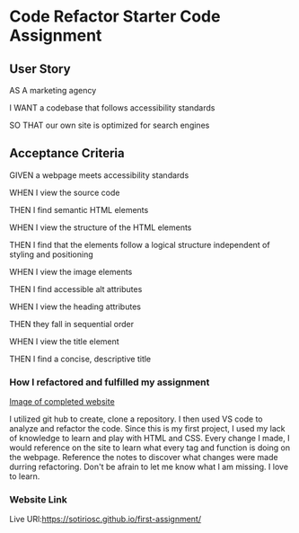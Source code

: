 # **Code Refactor Starter Code Assignment**

## User Story

AS A marketing agency

I WANT a codebase that follows accessibility standards

SO THAT our own site is optimized for search engines

## Acceptance Criteria

GIVEN a webpage meets accessibility standards

WHEN I view the source code

THEN I find semantic HTML elements

WHEN I view the structure of the HTML elements

THEN I find that the elements follow a logical structure independent of styling and positioning

WHEN I view the image elements

THEN I find accessible alt attributes

WHEN I view the heading attributes

THEN they fall in sequential order

WHEN I view the title element

THEN I find a concise, descriptive title


### How I refactored and fulfilled my assignment 

[Image of completed website](/01-html-css-git-homework-demo.png)

I utilized git hub to create, clone a repository. I then used VS code to analyze and refactor the code. Since this is my first project, I used my lack of knowledge to learn and play with HTML and CSS. Every change I made, I would reference on the site to learn what every tag and function is doing on the webpage. Reference the notes to discover what changes were made durring refactoring. Don't be afrain to let me know what I am missing. I love to learn.

### Website Link
Live URl:https://sotiriosc.github.io/first-assignment/ 
